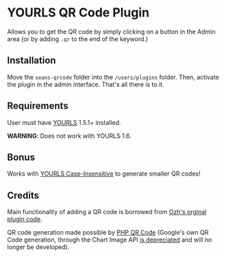 YOURLS QR Code Plugin
=====================

Allows you to get the QR code by simply clicking on a button in the Admin area (or by adding `.qr` to the end of the keyword.)

Installation
------------

Move the `seans-qrcode` folder into the `/users/plugins` folder. Then, activate the plugin in the admin interface. That's all there is to it.

Requirements
------------

User must have [YOURLS](http://yourls.org/#Install) 1.5.1+ installed.

**WARNING**: Does not work with YOURLS 1.6.

Bonus
-----

Works with [YOURLS Case-Insensitive](https://github.com/seandrickson/YOURLS-Case-Insensitive) to generate smaller QR codes!

Credits
-------

Main functionality of adding a QR code is borrowed from [Ozh's orginal plugin code](https://github.com/YOURLS/YOURLS/wiki/Plugin-%3D-QRCode-ShortURL).

QR code generation made possible by [PHP QR Code](http://phpqrcode.sourceforge.net/) (Google's own QR Code generation, through the Chart Image API [is depreciated](http://googledevelopers.blogspot.com/2012/04/changes-to-deprecation-policies-and-api.html) and will no longer be developed).
